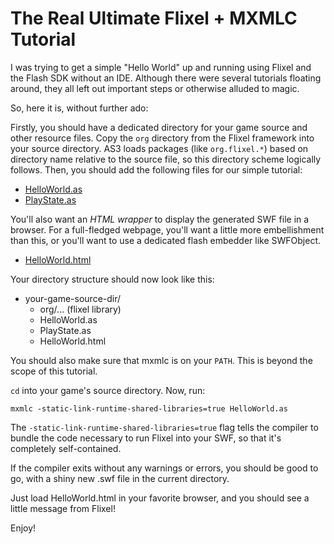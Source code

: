 # The Real Ultimate Flixel + MXMLC Tutorial

I was trying to get a simple "Hello World" up and running using Flixel
and the Flash SDK without an IDE. Although there were several
tutorials floating around, they all left out important steps or
otherwise alluded to magic.

So, here it is, without further ado:

Firstly, you should have a dedicated directory for your game source
and other resource files. Copy the `org` directory from the Flixel
framework into your source directory. AS3 loads packages (like
`org.flixel.*`) based on directory name relative to the source file,
so this directory scheme logically follows. Then, you should add the
following files for our simple tutorial:

* [HelloWorld.as](blob/master/src/HelloWorld.as)
* [PlayState.as](blob/master/src/PlayState.as)

You'll also want an *HTML wrapper* to display the generated SWF file
in a browser. For a full-fledged webpage, you'll want a little more
embellishment than this, or you'll want to use a dedicated flash
embedder like SWFObject.

* [HelloWorld.html](blob/master/HelloWorld.html)

Your directory structure should now look like this:

* your-game-source-dir/
  * org/... (flixel library)
  * HelloWorld.as
  * PlayState.as
  * HelloWorld.html

You should also make sure that mxmlc is on your `PATH`. This is beyond
the scope of this tutorial.

`cd` into your game's source directory. Now, run:

    mxmlc -static-link-runtime-shared-libraries=true HelloWorld.as
    
The `-static-link-runtime-shared-libraries=true` flag tells the
compiler to bundle the code necessary to run Flixel into your SWF, so
that it's completely self-contained.

If the compiler exits without any warnings or errors, you should be
good to go, with a shiny new .swf file in the current directory.

Just load HelloWorld.html in your favorite browser, and you should see
a little message from Flixel!

Enjoy!
